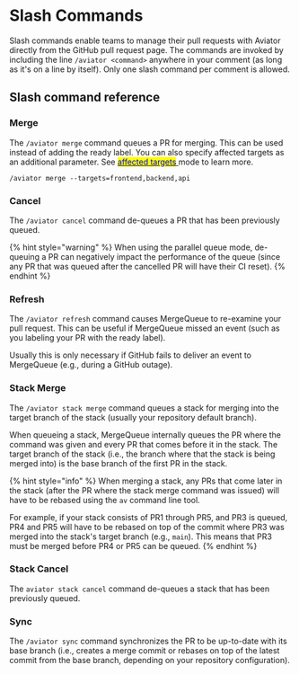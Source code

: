 # Slash Commands

Slash commands enable teams to manage their pull requests with Aviator directly from the GitHub pull request page. The commands are invoked by including the line `/aviator <command>` anywhere in your comment (as long as it's on a line by itself). Only one slash command per comment is allowed.

## Slash command reference

### Merge

The `/aviator merge` command queues a PR for merging. This can be used instead of adding the ready label. You can also specify affected targets as an additional parameter. See [<mark style="color:blue;">affected targets</mark> ](../how-to-guides/affected-targets.md)mode to learn more.

```
/aviator merge --targets=frontend,backend,api
```

### Cancel

The `/aviator cancel` command de-queues a PR that has been previously queued.

{% hint style="warning" %}
When using the parallel queue mode, de-queuing a PR can negatively impact the performance of the queue (since any PR that was queued after the cancelled PR will have their CI reset).
{% endhint %}

### Refresh

The `/aviator refresh` command causes MergeQueue to re-examine your pull request. This can be useful if MergeQueue missed an event (such as you labeling your PR with the ready label).

Usually this is only necessary if GitHub fails to deliver an event to MergeQueue (e.g., during a GitHub outage).

### Stack Merge

The `/aviator stack merge` command queues a stack for merging into the target branch of the stack (usually your repository default branch).

When queueing a stack, MergeQueue internally queues the PR where the command was given and every PR that comes before it in the stack. The target branch of the stack (i.e., the branch where that the stack is being merged into) is the base branch of the first PR in the stack.

{% hint style="info" %}
When merging a stack, any PRs that come later in the stack (after the PR where the stack merge command was issued) will have to be rebased using the `av` command line tool.

For example, if your stack consists of PR1 through PR5, and PR3 is queued, PR4 and PR5 will have to be rebased on top of the commit where PR3 was merged into the stack's target branch (e.g., `main`). This means that PR3 must be merged before PR4 or PR5 can be queued.
{% endhint %}

### Stack Cancel

The `aviator stack cancel` command de-queues a stack that has been previously queued.

### Sync

The `/aviator sync` command synchronizes the PR to be up-to-date with its base branch (i.e., creates a merge commit or rebases on top of the latest commit from the base branch, depending on your repository configuration).

